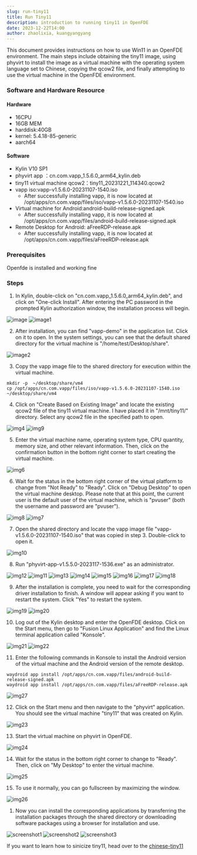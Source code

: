 ```yaml
---
slug: run-tiny11
title: Run Tiny11
description: introduction to running tiny11 in OpenFDE
date: 2023-12-22T14:00
author: zhaolixia, kuangyangyang
---
```


This document provides instructions on how to use Win11 in an OpenFDE environment. The main steps include obtaining the tiny11 image, using phyvirt to install the image as a virtual machine with the operating system language set to Chinese, copying the qcow2 file, and finally attempting to use the virtual machine in the OpenFDE environment.

<!--truncate-->

### Software and Hardware Resource

#### Hardware

* 16CPU 
* 16GB MEM
* harddisk:40GB
* kernel: 5.4.18-85-generic
* aarch64
  
#### Software

* Kylin V10 SP1
* phyvirt app ：cn.com.vapp_1.5.6.0_arm64_kylin.deb
* tiny11 virtual machine qcow2：tiny11_20231221_114340.qcow2
* vapp iso:vapp-v1.5.6.0-20231107-1540.iso
    * After successfully installing vapp, it is now located at /opt/apps/cn.com.vapp/files/iso/vapp-v1.5.6.0-20231107-1540.iso
* Virtual machine for Android:android-build-release-signed.apk
    * After successfully installing vapp, it is now located at /opt/apps/cn.com.vapp/files/android-build-release-signed.apk
* Remote Desktop for Android: aFreeRDP-release.apk
    * After successfully installing vapp, it is now located at /opt/apps/cn.com.vapp/files/aFreeRDP-release.apk

### Prerequisites

Openfde is installed and working fine

### Steps

1. In Kylin, double-click on "cn.com.vapp_1.5.6.0_arm64_kylin.deb", and click on "One-click Install". After entering the PC password in the prompted Kylin authorization window, the installation process will begin.
   
![image](./img/image.png)
![image1](./img/image-1.png)

2. After installation, you can find "vapp-demo" in the application list. Click on it to open. In the system settings, you can see that the default shared directory for the virtual machine is "/home/test/Desktop/share".
   
![image2](./img/image-2.png)

3. Copy the vapp image file to the shared directory for execution within the virtual machine.
   
```
mkdir -p  ~/desktop/share/vm4 
cp /opt/apps/cn.com.vapp/files/iso/vapp-v1.5.6.0-20231107-1540.iso ~/desktop/share/vm4
```
4. Click on "Create Based on Existing Image" and locate the existing qcow2 file of the tiny11 virtual machine. I have placed it in "/mnt/tiny11/" directory. Select any qcow2 file in the specified path to open.
   
![img4](./img/image-4.png)
![img9](./img/image-9.png)

5. Enter the virtual machine name, operating system type, CPU quantity, memory size, and other relevant information. Then, click on the confirmation button in the bottom right corner to start creating the virtual machine.
   
![img6](./img/image-6.png)

6. Wait for the status in the bottom right corner of the virtual platform to change from "Not Ready" to "Ready". Click on "Debug Desktop" to open the virtual machine desktop. Please note that at this point, the current user is the default user of the virtual machine, which is "pvuser" (both the username and password are "pvuser").
   
![img8](./img/image-8.png)
![img7](./img/image-7.png)

7. Open the shared directory and locate the vapp image file "vapp-v1.5.6.0-20231107-1540.iso" that was copied in step 3. Double-click to open it.
   
![img10](./img/image-10.png)

8. Run "phyvirt-app-v1.5.5.0-2023117-1536.exe" as an administrator.

![img12](./img/image-12.png)
![img11](./img/image-11.png)
![img13](./img/image-13.png)
![img14](./img/image-14.png)
![img15](./img/image-15.png)
![img16](./img/image-16.png)
![img17](./img/image-17.png)
![img18](./img/image-18.png)

9. After the installation is complete, you need to wait for the corresponding driver installation to finish. A window will appear asking if you want to restart the system. Click "Yes" to restart the system.

![img19](./img/image-19.png)
![img20](./img/image-20.png)

10. Log out of the Kylin desktop and enter the OpenFDE desktop. Click on the Start menu, then go to "Fusion Linux Application" and find the Linux terminal application called "Konsole".
    
![img21](./img/image-21.png)
![img22](./img/image-22.png)

11. Enter the following commands in Konsole to install the Android version of the virtual machine and the Android version of the remote desktop.

```
waydroid app install /opt/apps/cn.com.vapp/files/android-build-release-signed.apk
waydroid app install /opt/apps/cn.com.vapp/files/aFreeRDP-release.apk 
```

![img27](./img/image-27.png)

12. Click on the Start menu and then navigate to the "phyvirt" application. You should see the virtual machine "tiny11" that was created on Kylin.

![img23](./img/image-23.png)

13. Start the virtual machine on phyvirt in OpenFDE.

![img24](./img/image-24.png)

14. Wait for the status in the bottom right corner to change to "Ready". Then, click on "My Desktop" to enter the virtual machine.

![img25](./img/image-25.png)

15. To use it normally, you can go fullscreen by maximizing the window.
    
![img26](./img/image-26.png)

1.  Now you can install the corresponding applications by transferring the installation packages through the shared directory or downloading software packages using a browser for installation and use.

![screenshot1](./img/Screenshot_20231214-135649_aFreeRDP.png)
![screenshot2](./img/Screenshot_20231214-135819_aFreeRDP.png)
![screenshot3](./img/Screenshot_20231214-140355_aFreeRDP.png)

If you want to learn how to sinicize tiny11, head over to the [chinese-tiny11](./../2023-12-22-chinese-tiny/chinese-tiny11.md)